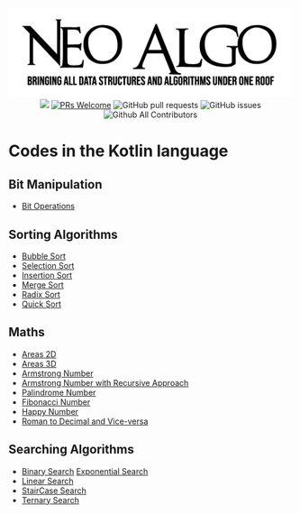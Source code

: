 <p align="center">
    <img src="../img/neo_algo.png"><br>
    <img src="https://img.shields.io/github/license/tesseractcoding/neoalgo?style=flat">
    <a href="http://makeapullrequest.com" target="_blank"><img src="https://img.shields.io/badge/PRs-welcome-brightgreen.svg?style=flat" alt="PRs Welcome"></a>
    <img alt="GitHub pull requests" src="https://img.shields.io/github/issues-pr/tesseractcoding/neoalgo">
    <img alt="GitHub issues" src="https://img.shields.io/github/issues/tesseractcoding/neoalgo">
    <img alt="Github All Contributors" src="https://img.shields.io/github/all-contributors/tesseractcoding/neoalgo">
</p>

# Codes in the Kotlin language

## Bit Manipulation

- [Bit Operations](BitManipulation/BasicBitOperations.kt)

## Sorting Algorithms

- [Bubble Sort](sort/BubbleSort/src/BubbleSort.kt)
- [Selection Sort](sort/SelectionSort/src/SelectionSort.kt)
- [Insertion Sort](sort/InsertionSort/src/InsertionSort.kt)
- [Merge Sort](sort/MergeSort/src/MergeSort.kt)
- [Radix Sort](sort/RadixSort/src/RadixSort.kt)
- [Quick Sort](sort/QuickSort/src/QuickSort.kt)

## Maths

- [Areas 2D](Maths/Areas2D.kt)
- [Areas 3D](Maths/Areas3D.kt)
- [Armstrong Number](Maths/Armstrong.kt)
- [Armstrong Number with Recursive Approach](Maths/ArmstrongRecursive.kt)
- [Palindrome Number](Maths/PalindromeNumber.kt)
- [Fibonacci Number](Maths/FibonacciNumber.kt)
- [Happy Number](Maths/HappyNumber.kt)
- [Roman to Decimal and Vice-versa](Maths/RomantoDecimal%26viceversa.kt)

## Searching Algorithms

- [Binary Search](search/BinarySearch.kt)
  [Exponential Search](search/ExponentialSearch.kt)
- [Linear Search](search/LinearSearch.kt)
- [StairCase Search](search/StairCaseSearch.kt)
- [Ternary Search](search/TernarySearch.kt)
